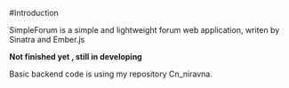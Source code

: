 #Introduction

SimpleForum is a simple and lightweight forum web application, writen by Sinatra and Ember.js

**Not finished yet , still in developing**

Basic backend code is using my repository Cn_niravna.
